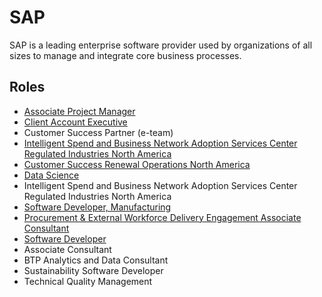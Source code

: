 # SAP

SAP is a leading enterprise software provider used by organizations of all sizes to manage and integrate core business processes.

## Roles

- [Associate Project Manager](../roles/2023_01_SAP_ASSOCIATE_PROJECT_MANAGER.md)
- [Client Account Executive](../roles/2023_01_SAP_CLIENT_ACCOUNT_EXECUTIVE.md)
- Customer Success Partner (e-team) 
- [Intelligent Spend and Business Network Adoption Services Center Regulated Industries North America](../roles/2023_01_SAP_INTELLIGENT_SPEND_AND_BUSINESS_NETWORK_ADOPTION_SERVICES_CENTER_REGULATED_INDUSTRIES_NORTH_AMERICA.md)
- [Customer Success Renewal Operations North America](../roles/2023_01_SAP_CUSTOMER_SUCCESS_RENEWAL_OPERATIONS_NORTH_AMERICA.md)
- [Data Science](../roles/2023_01_SAP_DATA_SCIENCE.md)
- Intelligent Spend and Business Network Adoption Services Center Regulated Industries North America
- [Software Developer, Manufacturing](../roles/2023_01_SAP_SOFTWARE_DEVELOPER_MANUFACTURING.md)
- [Procurement & External Workforce Delivery Engagement Associate Consultant](../roles/2023_01_SAP_PROCUREMENT_EXPTERNAL_WORKFORCE_DELIVERY_ENGAGEMENT_ASSOCIATE_CONSULTANT.md)
- [Software Developer](../roles/2023_01_SAP_SOFTWARE_DEVELOPER.md)
- Associate Consultant
- BTP Analytics and Data Consultant
- Sustainability Software Developer
- Technical Quality Management
